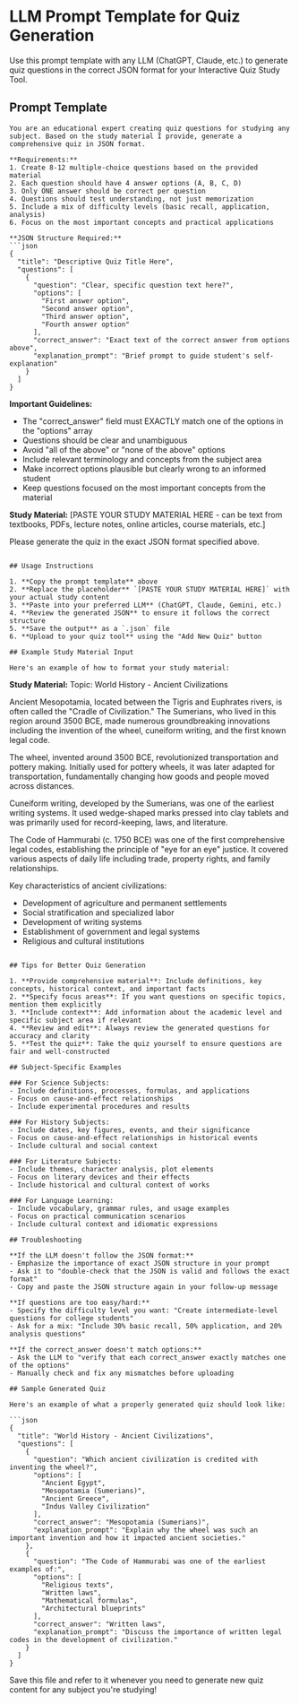# LLM Prompt Template for Quiz Generation

Use this prompt template with any LLM (ChatGPT, Claude, etc.) to generate quiz questions in the correct JSON format for your Interactive Quiz Study Tool.

## Prompt Template

```
You are an educational expert creating quiz questions for studying any subject. Based on the study material I provide, generate a comprehensive quiz in JSON format.

**Requirements:**
1. Create 8-12 multiple-choice questions based on the provided material
2. Each question should have 4 answer options (A, B, C, D)
3. Only ONE answer should be correct per question
4. Questions should test understanding, not just memorization
5. Include a mix of difficulty levels (basic recall, application, analysis)
6. Focus on the most important concepts and practical applications

**JSON Structure Required:**
```json
{
  "title": "Descriptive Quiz Title Here",
  "questions": [
    {
      "question": "Clear, specific question text here?",
      "options": [
        "First answer option",
        "Second answer option", 
        "Third answer option",
        "Fourth answer option"
      ],
      "correct_answer": "Exact text of the correct answer from options above",
      "explanation_prompt": "Brief prompt to guide student's self-explanation"
    }
  ]
}
```

**Important Guidelines:**
- The "correct_answer" field must EXACTLY match one of the options in the "options" array
- Questions should be clear and unambiguous
- Avoid "all of the above" or "none of the above" options
- Include relevant terminology and concepts from the subject area
- Make incorrect options plausible but clearly wrong to an informed student
- Keep questions focused on the most important concepts from the material

**Study Material:**
[PASTE YOUR STUDY MATERIAL HERE - can be text from textbooks, PDFs, lecture notes, online articles, course materials, etc.]

Please generate the quiz in the exact JSON format specified above.
```

## Usage Instructions

1. **Copy the prompt template** above
2. **Replace the placeholder** `[PASTE YOUR STUDY MATERIAL HERE]` with your actual study content
3. **Paste into your preferred LLM** (ChatGPT, Claude, Gemini, etc.)
4. **Review the generated JSON** to ensure it follows the correct structure
5. **Save the output** as a `.json` file
6. **Upload to your quiz tool** using the "Add New Quiz" button

## Example Study Material Input

Here's an example of how to format your study material:

```
**Study Material:**
Topic: World History - Ancient Civilizations

Ancient Mesopotamia, located between the Tigris and Euphrates rivers, is often called the "Cradle of Civilization." The Sumerians, who lived in this region around 3500 BCE, made numerous groundbreaking innovations including the invention of the wheel, cuneiform writing, and the first known legal code.

The wheel, invented around 3500 BCE, revolutionized transportation and pottery making. Initially used for pottery wheels, it was later adapted for transportation, fundamentally changing how goods and people moved across distances.

Cuneiform writing, developed by the Sumerians, was one of the earliest writing systems. It used wedge-shaped marks pressed into clay tablets and was primarily used for record-keeping, laws, and literature.

The Code of Hammurabi (c. 1750 BCE) was one of the first comprehensive legal codes, establishing the principle of "eye for an eye" justice. It covered various aspects of daily life including trade, property rights, and family relationships.

Key characteristics of ancient civilizations:
- Development of agriculture and permanent settlements
- Social stratification and specialized labor
- Development of writing systems
- Establishment of government and legal systems
- Religious and cultural institutions
```

## Tips for Better Quiz Generation

1. **Provide comprehensive material**: Include definitions, key concepts, historical context, and important facts
2. **Specify focus areas**: If you want questions on specific topics, mention them explicitly
3. **Include context**: Add information about the academic level and specific subject area if relevant
4. **Review and edit**: Always review the generated questions for accuracy and clarity
5. **Test the quiz**: Take the quiz yourself to ensure questions are fair and well-constructed

## Subject-Specific Examples

### For Science Subjects:
- Include definitions, processes, formulas, and applications
- Focus on cause-and-effect relationships
- Include experimental procedures and results

### For History Subjects:
- Include dates, key figures, events, and their significance
- Focus on cause-and-effect relationships in historical events
- Include cultural and social context

### For Literature Subjects:
- Include themes, character analysis, plot elements
- Focus on literary devices and their effects
- Include historical and cultural context of works

### For Language Learning:
- Include vocabulary, grammar rules, and usage examples
- Focus on practical communication scenarios
- Include cultural context and idiomatic expressions

## Troubleshooting

**If the LLM doesn't follow the JSON format:**
- Emphasize the importance of exact JSON structure in your prompt
- Ask it to "double-check that the JSON is valid and follows the exact format"
- Copy and paste the JSON structure again in your follow-up message

**If questions are too easy/hard:**
- Specify the difficulty level you want: "Create intermediate-level questions for college students"
- Ask for a mix: "Include 30% basic recall, 50% application, and 20% analysis questions"

**If the correct_answer doesn't match options:**
- Ask the LLM to "verify that each correct_answer exactly matches one of the options"
- Manually check and fix any mismatches before uploading

## Sample Generated Quiz

Here's an example of what a properly generated quiz should look like:

```json
{
  "title": "World History - Ancient Civilizations",
  "questions": [
    {
      "question": "Which ancient civilization is credited with inventing the wheel?",
      "options": [
        "Ancient Egypt",
        "Mesopotamia (Sumerians)",
        "Ancient Greece",
        "Indus Valley Civilization"
      ],
      "correct_answer": "Mesopotamia (Sumerians)",
      "explanation_prompt": "Explain why the wheel was such an important invention and how it impacted ancient societies."
    },
    {
      "question": "The Code of Hammurabi was one of the earliest examples of:",
      "options": [
        "Religious texts",
        "Written laws",
        "Mathematical formulas",
        "Architectural blueprints"
      ],
      "correct_answer": "Written laws",
      "explanation_prompt": "Discuss the importance of written legal codes in the development of civilization."
    }
  ]
}
```

Save this file and refer to it whenever you need to generate new quiz content for any subject you're studying!


